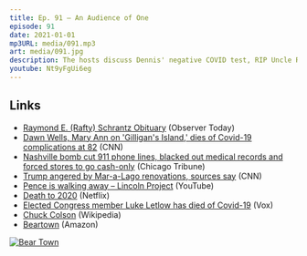 ```yaml
---
title: Ep. 91 – An Audience of One
episode: 91
date: 2021-01-01
mp3URL: media/091.mp3
art: media/091.jpg
description: The hosts discuss Dennis' negative COVID test, RIP Uncle Rafty, the Christmas morning Nashville bombing, will Pence certify the election, Death to 2020 on Netflix, John Prine's genius, and a review of the new Borat flick.
youtube: Nt9yFgUi6eg
---
```


## Links

- [Raymond E. (Rafty) Schrantz Obituary](https://www.observertoday.com/obituaries/2020/12/raymond-e-rafty-schrantz/) (Observer Today)
- [Dawn Wells, Mary Ann on 'Gilligan's Island,' dies of Covid-19 complications at 82](https://www.cnn.com/2020/12/30/entertainment/dawn-wells-obit/index.html) (CNN)
- [Nashville bomb cut 911 phone lines, blacked out medical records and forced stores to go cash-only](https://www.chicagotribune.com/nation-world/ct-nw-nashville-explosion-effects-outages-20201231-2ruqv66mhvcnvljm2lf5l4grga-story.html) (Chicago Tribune)
- [Trump angered by Mar-a-Lago renovations, sources say](https://edition.cnn.com/2020/12/29/politics/donald-trump-mar-a-lago-renovations/index.html) (CNN)
- [Pence is walking away – Lincoln Project](https://www.youtube.com/watch?v=HxBPqCHFCcc) (YouTube)
- [Death to 2020](https://www.youtube.com/watch?v=HxBPqCHFCcc) (Netflix)
- [Elected Congress member Luke Letlow has died of Covid-19](https://www.vox.com/2020/12/30/22206161/luke-letlow-louisiana-covid-19-congress) (Vox)
- [Chuck Colson](https://en.wikipedia.org/wiki/Charles_Colson) (Wikipedia)
- [Beartown](https://amzn.to/2JG1IYc) (Amazon)

[![Bear Town](https://ws-na.amazon-adsystem.com/widgets/q?_encoding=UTF8&ASIN=150116077X&Format=_SL250_&ID=AsinImage&MarketPlace=US&ServiceVersion=20070822&WS=1&tag=happyhourfm-20&language=en_US)](https://www.amazon.com/Beartown-Novel-Fredrik-Backman/dp/150116077X/ref=as_li_ss_il?dchild=1&keywords=beartown&qid=1609754950&sr=8-1&linkCode=li3&tag=happyhourfm-20&linkId=5077b0cc59426f58541103473037de4d&language=en_US)
